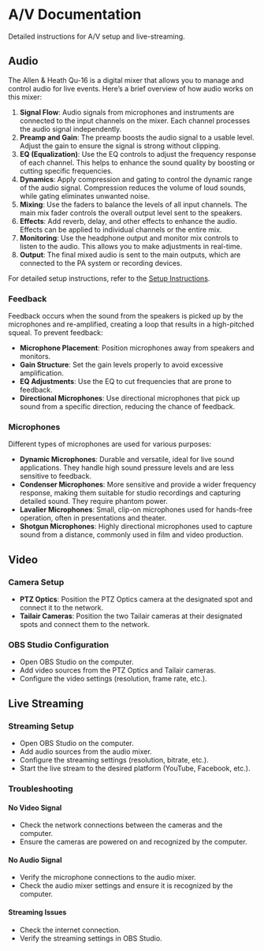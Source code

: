 # A/V Documentation

Detailed instructions for A/V setup and live-streaming.

## Audio

The Allen & Heath Qu-16 is a digital mixer that allows you to manage and control audio for live events. Here’s a brief overview of how audio works on this mixer:

1. **Signal Flow**: Audio signals from microphones and instruments are connected to the input channels on the mixer. Each channel processes the audio signal independently.
2. **Preamp and Gain**: The preamp boosts the audio signal to a usable level. Adjust the gain to ensure the signal is strong without clipping.
3. **EQ (Equalization)**: Use the EQ controls to adjust the frequency response of each channel. This helps to enhance the sound quality by boosting or cutting specific frequencies.
4. **Dynamics**: Apply compression and gating to control the dynamic range of the audio signal. Compression reduces the volume of loud sounds, while gating eliminates unwanted noise.
5. **Mixing**: Use the faders to balance the levels of all input channels. The main mix fader controls the overall output level sent to the speakers.
6. **Effects**: Add reverb, delay, and other effects to enhance the audio. Effects can be applied to individual channels or the entire mix.
7. **Monitoring**: Use the headphone output and monitor mix controls to listen to the audio. This allows you to make adjustments in real-time.
8. **Output**: The final mixed audio is sent to the main outputs, which are connected to the PA system or recording devices.

For detailed setup instructions, refer to the [Setup Instructions](../index.md#setup-instructions).

### Feedback

Feedback occurs when the sound from the speakers is picked up by the microphones and re-amplified, creating a loop that results in a high-pitched squeal. To prevent feedback:

- **Microphone Placement**: Position microphones away from speakers and monitors.
- **Gain Structure**: Set the gain levels properly to avoid excessive amplification.
- **EQ Adjustments**: Use the EQ to cut frequencies that are prone to feedback.
- **Directional Microphones**: Use directional microphones that pick up sound from a specific direction, reducing the chance of feedback.

### Microphones

Different types of microphones are used for various purposes:

- **Dynamic Microphones**: Durable and versatile, ideal for live sound applications. They handle high sound pressure levels and are less sensitive to feedback.
- **Condenser Microphones**: More sensitive and provide a wider frequency response, making them suitable for studio recordings and capturing detailed sound. They require phantom power.
- **Lavalier Microphones**: Small, clip-on microphones used for hands-free operation, often in presentations and theater.
- **Shotgun Microphones**: Highly directional microphones used to capture sound from a distance, commonly used in film and video production.

## Video

### Camera Setup

- **PTZ Optics**: Position the PTZ Optics camera at the designated spot and connect it to the network.
- **Tailair Cameras**: Position the two Tailair cameras at their designated spots and connect them to the network.

### OBS Studio Configuration

- Open OBS Studio on the computer.
- Add video sources from the PTZ Optics and Tailair cameras.
- Configure the video settings (resolution, frame rate, etc.).

## Live Streaming

### Streaming Setup

- Open OBS Studio on the computer.
- Add audio sources from the audio mixer.
- Configure the streaming settings (resolution, bitrate, etc.).
- Start the live stream to the desired platform (YouTube, Facebook, etc.).

### Troubleshooting

#### No Video Signal

- Check the network connections between the cameras and the computer.
- Ensure the cameras are powered on and recognized by the computer.

#### No Audio Signal

- Verify the microphone connections to the audio mixer.
- Check the audio mixer settings and ensure it is recognized by the computer.

#### Streaming Issues

- Check the internet connection.
- Verify the streaming settings in OBS Studio.
